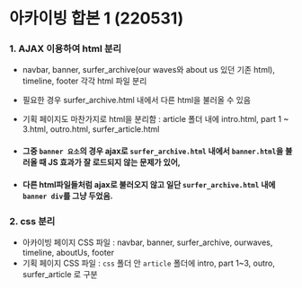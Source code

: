 # 아카이빙 합본 1 (220531)

### 1. AJAX 이용하여 html 분리 
*  navbar, banner, surfer_archive(our waves와 about us 있던 기존 html), timeline, footer 각각 html 파일 분리
* 필요한 경우 surfer_archive.html 내에서 다른 html을 불러올 수 있음
* 기획 페이지도 마찬가지로 html을 분리함 : article 폴더 내에 intro.html, part 1 ~ 3.html, outro.html, surfer_article.html

* #### 그중 `banner 요소`의 경우 ajax로 `surfer_archive.html` 내에서 `banner.html`을 불러올 때 JS 효과가 잘 로드되지 않는 문제가 있어, 
* #### 다른 html파일들처럼 ajax로 불러오지 않고 일단 `surfer_archive.html` 내에 `banner div`를 그냥 두었음. 

### 2. css 분리
* 아카이빙 페이지 CSS 파일 : navbar, banner, surfer_archive, ourwaves, timeline, aboutUs, footer 
* 기획 페이지 CSS 파일 : `css` 폴더 안 `article` 폴더에 intro, part 1~3, outro, surfer_article 로 구분
